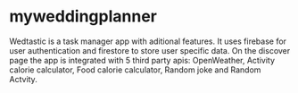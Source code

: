 # myweddingplanner

Wedtastic is a task manager app with aditional features. It uses firebase for user authentication and firestore to store user specific data.
On the discover page the app is integrated with 5 third party apis: OpenWeather, Activity calorie calculator, Food calorie calculator, Random joke and Random Actvity.


